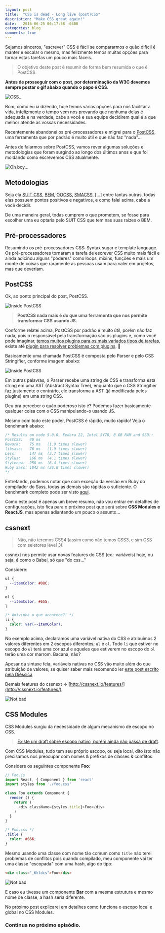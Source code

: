 ```yaml
---
layout: post
title:  "CSS is dead - Long live (post)CSS"
description: "Make CSS great again!"
date:   2016-06-25 06:17:58 -0300
categories: blog
comments: true
---
```


Sejamos sinceros, "escrever" CSS é fácil se compararmos o quão difícil é manter e escalar o mesmo, mas felizmente temos muitas opções para tornar estas tarefas um pouco mais fáceis.

> O objetivo deste post é resumir de forma bem resumida o que é PostCSS.

**Antes de prosseguir com o post, por determinação da W3C devemos sempre postar o gif abaixo quando o papo é CSS.**

![CSS...](/img/css.gif)

Bom, como eu ia dizendo, hoje temos várias opções para nos facilitar a vida, infelizmente o tempo vem nos provando que nenhuma delas é adequada e na verdade, cabe a você e sua equipe decidirem qual é a que melhor atende as vossas necessidades.

Recentemente abandonei os pré-processadores e migrei para o [PostCSS](http://postcss.org/), uma ferramenta que por padrão é muito útil e que não faz "nada"...

Antes de falarmos sobre PostCSS, vamos rever algumas soluções e metodologias que foram surgindo ao longo dos últimos anos e que foi moldando como escrevemos CSS atualmente.

![Oh boy...](/img/oh-boy.gif)

## Metodologias

Seja ela [SUIT CSS](https://suitcss.github.io/), [BEM](https://en.bem.info/), [OOCSS](http://oocss.org/), [SMACSS](https://smacss.com/), [...] entre tantas outras, todas elas possuem pontos positivos e negativos, e como falei acima, cabe a você decidir.

De uma maneira geral, todas cumprem o que prometem, se fosse para escolher uma eu optaria pelo SUIT CSS que tem nas suas raízes o BEM.

## Pré-processadores

Resumindo os pré-processadores CSS: Syntax sugar e template language. Os pré-processadores tornaram a tarefa de escrever CSS muito mais fácil e ainda adicinou alguns "poderes" como loops, mixins, funções e mais um monte de coisas que raramente as pessoas usam para valer em projetos, mas que deveriam.

## PostCSS

Ok, ao ponto principal do post, PostCSS.

![Inside PostCSS](/img/go-on.gif)

> **PostCSS nada mais é do que uma ferramenta que nos permite transformar CSS usando JS.**

Conforme relatei acima, PostCSS por padrão é muito útil, porém não faz nada, pois o responsável pela transformação são os plugins e, como você pode imaginar, [temos muitos plugins para os mais variados tipos de tarefas](http://postcss.parts/), existe até [plugin para resolver problemas com plugins](https://github.com/postcss/postcss-use). 🤔

Basicamente uma chamada PostCSS é composta pelo Parser e pelo CSS Stringifier, conforme imagem abaixo:

![Inside PostCSS](/img/inside-postcss.png)

Em outras palavras, o Parser recebe uma string de CSS e transforma esta string em uma AST (Abstract Syntax Tree), enquanto que o CSS Stringifier faz justamente o contrário, ele transforma a AST (já modificada pelos plugins) em uma string CSS.

Deu pra perceber o quão poderoso isto é? Podemos fazer basicamente qualquer coisa com o CSS manipulando-o usando JS.

Mesmo com todo este poder, PostCSS é rápido, muito rápido! Veja o benchmark abaixo:

```css
/* Results on node 5.0.0, Fedora 22, Intel 5Y70, 8 GB RAM and SSD::
PostCSS:   40 ms
Rework:    75 ms   (1.9 times slower)
libsass:   76 ms   (1.9 times slower)
Less:      147 ms  (3.7 times slower)
Stylus:    166 ms  (4.1 times slower)
Stylecow:  258 ms  (6.4 times slower)
Ruby Sass: 1042 ms (26.0 times slower)
*/
```

Entretando, podemos notar que com exceção da versão em Ruby do compilador do Sass, todas as demais são rápidas o suficiente. O benchmark completo pode ser visto [aqui](https://github.com/postcss/benchmark).

Como este post é apenas um breve resumo, não vou entrar em detalhes de configurações, isto fica para o próximo post que será sobre **CSS Modules e ReactJS**, mas apenas adiantando um pouco o assunto...

## cssnext

> Não, não teremos CSS4 (assim como não temos CSS3, e sim CSS com seletores level 3).

cssnext nos permite usar novas features do CSS (ex.: variáveis) hoje, ou seja, é como o Babel, só que "do css..."

Considere:

```css
ul {
  --itemColor: #08C;
}

ol {
  --itemColor: #655;
}

/* Adivinha o que acontece?! */
li {
  color: var(--itemColor);
}
```

No exemplo acima, declaramos uma variável nativa do CSS e atribuímos 2 valores diferentes em 2 escopos diferentes; `ul` e `ol`. Todo `li` que estiver no escopo do `ul` terá uma cor azul e aqueles que estiverem no escopo do `ol` terão uma cor marrom. Bacana, não?

Apesar da sintaxe feia, variáveis nativas no CSS vão muito além do que atribuição de valores, se quiser saber mais recomendo ler [este post escrito pela Diéssica](https://diessi.ca/blog/a-cascata-das-variaveis-do-css/).

Demais features do cssnext => [http://cssnext.io/features/](http://cssnext.io/features/).

![Not bad](/img/not-bad.gif)

## CSS Modules

CSS Modules surgiu da necessidade de algum mecanismo de escopo no CSS.

> [Existe um draft sobre escopo nativo, porém ainda não passa de draft](https://www.w3.org/TR/css-scoping-1/).

Com CSS Modules, tudo tem seu próprio escopo, ou seja local, dito isto não precisamos nos preocupar com nomes & prefixos de classes & conflitos.

Considere os seguintes componente **Foo**:

```js
// Foo.js
import React, { Component } from 'react'
import styles from './foo.css'

class Foo extends Component {
  render () {
    return (
      <div className={styles.title}>Foo</div>
    )
  }
}
```

```css
/* Foo.css */
.title {
  color: #666;
}
```

Mesmo usando uma classe com nome tão comum como `title` não terei problemas de conflitos pois quando compilado, meu componente vai ter uma classe "escopada" com uma hash, algo do tipo:

```html
<div class="_6kldcs">Foo</div>
```

![Not bad](/img/clap-kim.gif)

E caso eu tivesse um componente **Bar** com a mesma estrutura e mesmo nome de classe, a hash seria diferente.

No próximo post explicarei em detalhes como funciona o escopo local e global no CSS Modules.

### Continua no próximo episódio.
